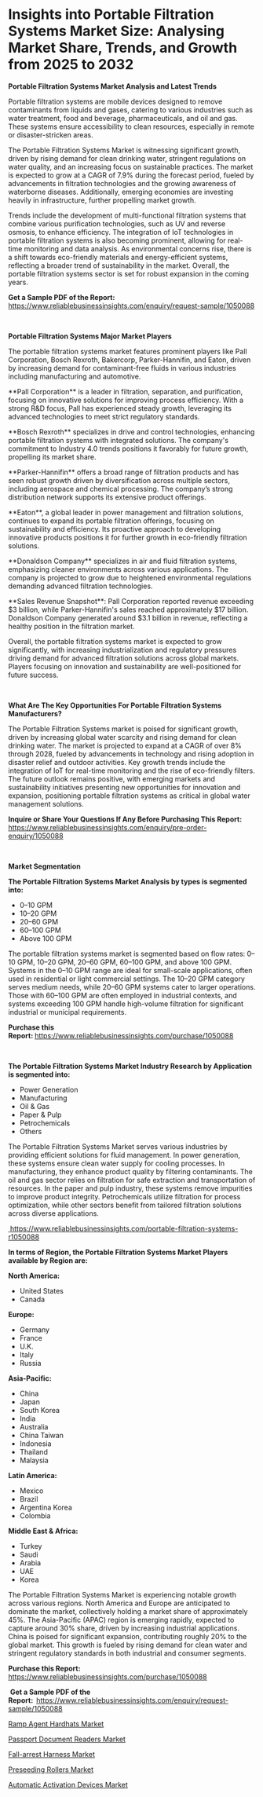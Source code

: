 <p><h1>Insights into Portable Filtration Systems Market Size: Analysing Market Share, Trends, and Growth from 2025 to 2032</h1></p><p><strong>Portable Filtration Systems Market Analysis and Latest Trends</strong></p>
<p><p>Portable filtration systems are mobile devices designed to remove contaminants from liquids and gases, catering to various industries such as water treatment, food and beverage, pharmaceuticals, and oil and gas. These systems ensure accessibility to clean resources, especially in remote or disaster-stricken areas.</p><p>The Portable Filtration Systems Market is witnessing significant growth, driven by rising demand for clean drinking water, stringent regulations on water quality, and an increasing focus on sustainable practices. The market is expected to grow at a CAGR of 7.9% during the forecast period, fueled by advancements in filtration technologies and the growing awareness of waterborne diseases. Additionally, emerging economies are investing heavily in infrastructure, further propelling market growth. </p><p>Trends include the development of multi-functional filtration systems that combine various purification technologies, such as UV and reverse osmosis, to enhance efficiency. The integration of IoT technologies in portable filtration systems is also becoming prominent, allowing for real-time monitoring and data analysis. As environmental concerns rise, there is a shift towards eco-friendly materials and energy-efficient systems, reflecting a broader trend of sustainability in the market. Overall, the portable filtration systems sector is set for robust expansion in the coming years.</p></p>
<p><strong>Get a Sample PDF of the Report:&nbsp;</strong> <a href="https://www.reliablebusinessinsights.com/enquiry/request-sample/1050088?utm_campaign=60&utm_medium=2&utm_source=Github&utm_content=ia&utm_term=28022025&utm_id=portable-filtration-systems">https://www.reliablebusinessinsights.com/enquiry/request-sample/1050088</a></p>
<p>&nbsp;</p>
<p><strong>Portable Filtration Systems Major Market Players</strong></p>
<p><p>The portable filtration systems market features prominent players like Pall Corporation, Bosch Rexroth, Bakercorp, Parker-Hannifin, and Eaton, driven by increasing demand for contaminant-free fluids in various industries including manufacturing and automotive. </p><p>**Pall Corporation** is a leader in filtration, separation, and purification, focusing on innovative solutions for improving process efficiency. With a strong R&D focus, Pall has experienced steady growth, leveraging its advanced technologies to meet strict regulatory standards. </p><p>**Bosch Rexroth** specializes in drive and control technologies, enhancing portable filtration systems with integrated solutions. The company's commitment to Industry 4.0 trends positions it favorably for future growth, propelling its market share.</p><p>**Parker-Hannifin** offers a broad range of filtration products and has seen robust growth driven by diversification across multiple sectors, including aerospace and chemical processing. The company’s strong distribution network supports its extensive product offerings.</p><p>**Eaton**, a global leader in power management and filtration solutions, continues to expand its portable filtration offerings, focusing on sustainability and efficiency. Its proactive approach to developing innovative products positions it for further growth in eco-friendly filtration solutions.</p><p>**Donaldson Company** specializes in air and fluid filtration systems, emphasizing cleaner environments across various applications. The company is projected to grow due to heightened environmental regulations demanding advanced filtration technologies.</p><p>**Sales Revenue Snapshot**: Pall Corporation reported revenue exceeding $3 billion, while Parker-Hannifin's sales reached approximately $17 billion. Donaldson Company generated around $3.1 billion in revenue, reflecting a healthy position in the filtration market.</p><p>Overall, the portable filtration systems market is expected to grow significantly, with increasing industrialization and regulatory pressures driving demand for advanced filtration solutions across global markets. Players focusing on innovation and sustainability are well-positioned for future success.</p></p>
<p>&nbsp;</p>
<p><strong>What Are The Key Opportunities For Portable Filtration Systems Manufacturers?</strong></p>
<p><p>The Portable Filtration Systems market is poised for significant growth, driven by increasing global water scarcity and rising demand for clean drinking water. The market is projected to expand at a CAGR of over 8% through 2028, fueled by advancements in technology and rising adoption in disaster relief and outdoor activities. Key growth trends include the integration of IoT for real-time monitoring and the rise of eco-friendly filters. The future outlook remains positive, with emerging markets and sustainability initiatives presenting new opportunities for innovation and expansion, positioning portable filtration systems as critical in global water management solutions.</p></p>
<p><strong>Inquire or Share Your Questions If Any Before Purchasing This Report:</strong> <a href="https://www.reliablebusinessinsights.com/enquiry/pre-order-enquiry/1050088?utm_campaign=60&utm_medium=2&utm_source=Github&utm_content=ia&utm_term=28022025&utm_id=portable-filtration-systems">https://www.reliablebusinessinsights.com/enquiry/pre-order-enquiry/1050088</a></p>
<p>&nbsp;</p>
<p><strong>Market Segmentation</strong></p>
<p><strong>The Portable Filtration Systems Market Analysis by types is segmented into:</strong></p>
<p><ul><li>0–10 GPM</li><li>10–20 GPM</li><li>20–60 GPM</li><li>60–100 GPM</li><li>Above 100 GPM</li></ul></p>
<p><p>The portable filtration systems market is segmented based on flow rates: 0–10 GPM, 10–20 GPM, 20–60 GPM, 60–100 GPM, and above 100 GPM. Systems in the 0–10 GPM range are ideal for small-scale applications, often used in residential or light commercial settings. The 10–20 GPM category serves medium needs, while 20–60 GPM systems cater to larger operations. Those with 60–100 GPM are often employed in industrial contexts, and systems exceeding 100 GPM handle high-volume filtration for significant industrial or municipal requirements.</p></p>
<p><strong>Purchase this Report:&nbsp;</strong><a href="https://www.reliablebusinessinsights.com/purchase/1050088?utm_campaign=60&utm_medium=2&utm_source=Github&utm_content=ia&utm_term=28022025&utm_id=portable-filtration-systems">https://www.reliablebusinessinsights.com/purchase/1050088</a></p>
<p>&nbsp;</p>
<p><strong>The Portable Filtration Systems Market Industry Research by Application is segmented into:</strong></p>
<p><ul><li>Power Generation</li><li>Manufacturing</li><li>Oil & Gas</li><li>Paper & Pulp</li><li>Petrochemicals</li><li>Others</li></ul></p>
<p><p>The Portable Filtration Systems Market serves various industries by providing efficient solutions for fluid management. In power generation, these systems ensure clean water supply for cooling processes. In manufacturing, they enhance product quality by filtering contaminants. The oil and gas sector relies on filtration for safe extraction and transportation of resources. In the paper and pulp industry, these systems remove impurities to improve product integrity. Petrochemicals utilize filtration for process optimization, while other sectors benefit from tailored filtration solutions across diverse applications.</p></p>
<p><a href="https://www.reliablebusinessinsights.com/portable-filtration-systems-r1050088?utm_campaign=60&utm_medium=2&utm_source=Github&utm_content=ia&utm_term=28022025&utm_id=portable-filtration-systems">&nbsp;https://www.reliablebusinessinsights.com/portable-filtration-systems-r1050088</a></p>
<p><strong>In terms of Region, the Portable Filtration Systems Market Players available by Region are:</strong></p>
<p>
    <p> <strong> North America: </strong>
        <ul>
            <li>United States</li>
            <li>Canada</li>
        </ul>
        </p> 
    <p> <strong> Europe: </strong>
        <ul>
            <li>Germany</li>
            <li>France</li>
            <li>U.K.</li>
            <li>Italy</li>
            <li>Russia</li>
        </ul>
        </p> 
    <p> <strong> Asia-Pacific: </strong>
        <ul>
            <li>China</li>
            <li>Japan</li>
            <li>South Korea</li>
            <li>India</li>
            <li>Australia</li>
            <li>China Taiwan</li>
            <li>Indonesia</li>
            <li>Thailand</li>
            <li>Malaysia</li>
        </ul>
        </p> 
    <p> <strong> Latin America: </strong>
        <ul>
            <li>Mexico</li>
            <li>Brazil</li>
            <li>Argentina Korea</li>
            <li>Colombia</li>
        </ul>
        </p> 
    <p> <strong> Middle East & Africa: </strong>
        <ul>
            <li>Turkey</li>
            <li>Saudi</li>
            <li>Arabia</li>
            <li>UAE</li>
            <li>Korea</li>
        </ul>
    </p>
    </p>
<p><p>The Portable Filtration Systems Market is experiencing notable growth across various regions. North America and Europe are anticipated to dominate the market, collectively holding a market share of approximately 45%. The Asia-Pacific (APAC) region is emerging rapidly, expected to capture around 30% share, driven by increasing industrial applications. China is poised for significant expansion, contributing roughly 20% to the global market. This growth is fueled by rising demand for clean water and stringent regulatory standards in both industrial and consumer segments.</p></p>
<p><strong>Purchase this Report: </strong><a href="https://www.reliablebusinessinsights.com/purchase/1050088?utm_campaign=60&utm_medium=2&utm_source=Github&utm_content=ia&utm_term=28022025&utm_id=portable-filtration-systems">https://www.reliablebusinessinsights.com/purchase/1050088</a></p>
<p>&nbsp;<strong>Get a Sample PDF of the Report:&nbsp;&nbsp;</strong><a href="https://www.reliablebusinessinsights.com/enquiry/request-sample/1050088?utm_campaign=60&utm_medium=2&utm_source=Github&utm_content=ia&utm_term=28022025&utm_id=portable-filtration-systems">https://www.reliablebusinessinsights.com/enquiry/request-sample/1050088</a></p>
<p><strong></strong></p>
<p><p><a href="https://github.com/judonyamates/Market-Research-Report-List-1/blob/main/ramp-agent-hardhats-market.md?utm_campaign=60&utm_medium=2&utm_source=Github&utm_content=ia&utm_term=28022025&utm_id=portable-filtration-systems">Ramp Agent Hardhats Market</a></p><p><a href="https://github.com/moldenells72/Market-Research-Report-List-1/blob/main/passport-document-readers-market.md?utm_campaign=60&utm_medium=2&utm_source=Github&utm_content=ia&utm_term=28022025&utm_id=portable-filtration-systems">Passport Document Readers Market</a></p><p><a href="https://github.com/coachtrillvn/Market-Research-Report-List-1/blob/main/fall-arrest-harness-market.md?utm_campaign=60&utm_medium=2&utm_source=Github&utm_content=ia&utm_term=28022025&utm_id=portable-filtration-systems">Fall-arrest Harness Market</a></p><p><a href="https://github.com/gulaimolin/Market-Research-Report-List-7/blob/main/preseeding-rollers-market.md?utm_campaign=60&utm_medium=2&utm_source=Github&utm_content=ia&utm_term=28022025&utm_id=portable-filtration-systems">Preseeding Rollers Market</a></p><p><a href="https://github.com/nicoletavirag/Market-Research-Report-List-5/blob/main/automatic-activation-devices-market.md?utm_campaign=60&utm_medium=2&utm_source=Github&utm_content=ia&utm_term=28022025&utm_id=portable-filtration-systems">Automatic Activation Devices Market</a></p></p>